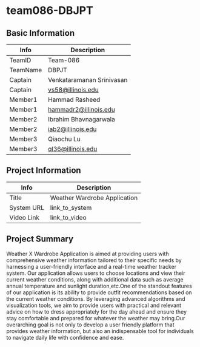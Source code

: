 # team086-DBJPT

## Basic Information

|   Info      |        Description     |
| ----------- | ---------------------- |
| TeamID      |        Team-086        |
| TeamName    |         DBPJT         |
| Captain     |       Venkataramanan Srinivasan     |
| Captain     |  vs58@illinois.edu  |
| Member1     |        Hammad Rasheed       |
| Member1     |   hammadr2@illinois.edu  |
| Member2     |   Ibrahim Bhavnagarwala      |
| Member2     |    iab2@illinois.edu                    |
| Member3     |     Qiaochu Lu  |
| Member3     |      ql36@illinois.edu     |

## Project Information

|   Info      |        Description     |
| ----------- | ---------------------- |
|  Title      |       Weather Wardrobe Application     |
| System URL  |      link_to_system    |
| Video Link  |      link_to_video     |

## Project Summary

Weather X Wardrobe Application is aimed at providing users with comprehensive weather information  tailored to their specific needs by harnessing a user-friendly interface and a real-time weather tracker system. Our application allows users to choose locations and view their current weather conditions, along with additional data such as average annual temperature and sunlight duration,etc.One of the standout features of our application is its ability to provide outfit recommendations based on the current weather conditions. By leveraging advanced algorithms and visualization tools, we aim to provide users with practical and relevant advice on how to dress appropriately for the day ahead and ensure they stay comfortable and prepared for whatever the weather may bring.Our overarching goal is not only to develop a user friendly platform that provides weather information, but also an indispensable tool for individuals to navigate daily life with confidence and ease.


